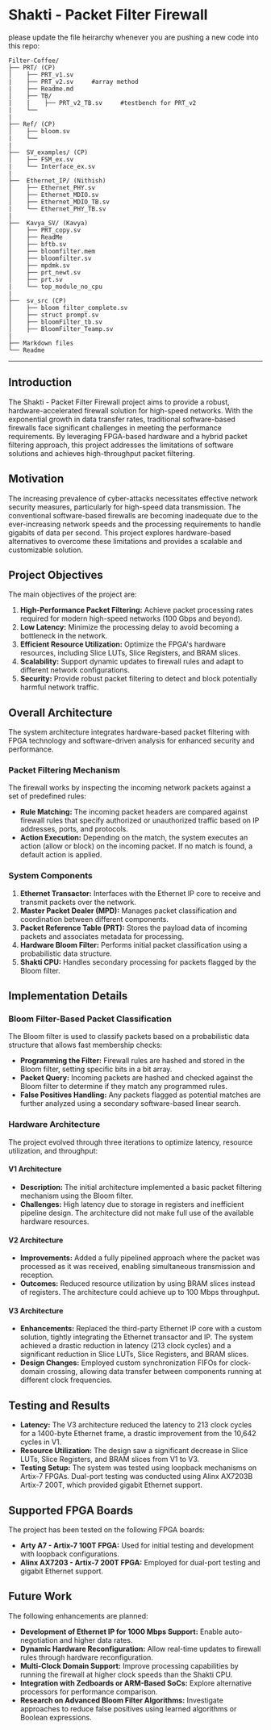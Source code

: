# Shakti - Packet Filter Firewall

please update the file heirarchy whenever you are pushing a new code into this repo:
```
Filter-Coffee/
├── PRT/ (CP)
│    ├── PRT_v1.sv 
|    ├── PRT_v2.sv     #array method
|    ├── Readme.md
│    ├── TB/
|    |    ├── PRT_v2_TB.sv     #testbench for PRT_v2
|    └──
|
├── Ref/ (CP)
│    ├── bloom.sv
|    └──
|
├──  SV_examples/ (CP)
│    ├── FSM_ex.sv
|    └── Interface_ex.sv
|
├──  Ethernet_IP/ (Nithish)
│    ├── Ethernet_PHY.sv
│    ├── Ethernet_MDIO.sv
│    ├── Ethernet_MDIO_TB.sv
|    └── Ethernet_PHY_TB.sv
|
├──  Kavya_SV/ (Kavya)
│    ├── PRT_copy.sv
│    ├── ReadMe
│    ├── bftb.sv
│    ├── bloomfilter.mem
│    ├── bloomfilter.sv
│    ├── mpdmk.sv
│    ├── prt_newt.sv
│    ├── prt.sv
|    └── top_module_no_cpu
|
├──  sv_src (CP)
│    ├── bloom filter_complete.sv
│    ├── struct prompt.sv
│    ├── bloomFilter_tb.sv
│    ├── BloomFilter_Teamp.sv
|
├── Markdown files
└── Readme
```

---

## Introduction
The Shakti - Packet Filter Firewall project aims to provide a robust, hardware-accelerated firewall solution for high-speed networks. With the exponential growth in data transfer rates, traditional software-based firewalls face significant challenges in meeting the performance requirements. By leveraging FPGA-based hardware and a hybrid packet filtering approach, this project addresses the limitations of software solutions and achieves high-throughput packet filtering.

## Motivation
The increasing prevalence of cyber-attacks necessitates effective network security measures, particularly for high-speed data transmission. The conventional software-based firewalls are becoming inadequate due to the ever-increasing network speeds and the processing requirements to handle gigabits of data per second. This project explores hardware-based alternatives to overcome these limitations and provides a scalable and customizable solution.

## Project Objectives
The main objectives of the project are:
1. **High-Performance Packet Filtering:** Achieve packet processing rates required for modern high-speed networks (100 Gbps and beyond).
2. **Low Latency:** Minimize the processing delay to avoid becoming a bottleneck in the network.
3. **Efficient Resource Utilization:** Optimize the FPGA's hardware resources, including Slice LUTs, Slice Registers, and BRAM slices.
4. **Scalability:** Support dynamic updates to firewall rules and adapt to different network configurations.
5. **Security:** Provide robust packet filtering to detect and block potentially harmful network traffic.

## Overall Architecture
The system architecture integrates hardware-based packet filtering with FPGA technology and software-driven analysis for enhanced security and performance.

### Packet Filtering Mechanism
The firewall works by inspecting the incoming network packets against a set of predefined rules:
- **Rule Matching:** The incoming packet headers are compared against firewall rules that specify authorized or unauthorized traffic based on IP addresses, ports, and protocols.
- **Action Execution:** Depending on the match, the system executes an action (allow or block) on the incoming packet. If no match is found, a default action is applied.

### System Components
1. **Ethernet Transactor:** Interfaces with the Ethernet IP core to receive and transmit packets over the network.
2. **Master Packet Dealer (MPD):** Manages packet classification and coordination between different components.
3. **Packet Reference Table (PRT):** Stores the payload data of incoming packets and associates metadata for processing.
4. **Hardware Bloom Filter:** Performs initial packet classification using a probabilistic data structure.
5. **Shakti CPU:** Handles secondary processing for packets flagged by the Bloom filter.

## Implementation Details

### Bloom Filter-Based Packet Classification
The Bloom filter is used to classify packets based on a probabilistic data structure that allows fast membership checks:
- **Programming the Filter:** Firewall rules are hashed and stored in the Bloom filter, setting specific bits in a bit array.
- **Packet Query:** Incoming packets are hashed and checked against the Bloom filter to determine if they match any programmed rules.
- **False Positives Handling:** Any packets flagged as potential matches are further analyzed using a secondary software-based linear search.

### Hardware Architecture
The project evolved through three iterations to optimize latency, resource utilization, and throughput:

#### V1 Architecture
- **Description:** The initial architecture implemented a basic packet filtering mechanism using the Bloom filter.
- **Challenges:** High latency due to storage in registers and inefficient pipeline design. The architecture did not make full use of the available hardware resources.

#### V2 Architecture
- **Improvements:** Added a fully pipelined approach where the packet was processed as it was received, enabling simultaneous transmission and reception.
- **Outcomes:** Reduced resource utilization by using BRAM slices instead of registers. The architecture could achieve up to 100 Mbps throughput.

#### V3 Architecture
- **Enhancements:** Replaced the third-party Ethernet IP core with a custom solution, tightly integrating the Ethernet transactor and IP. The system achieved a drastic reduction in latency (213 clock cycles) and a significant reduction in Slice LUTs, Slice Registers, and BRAM slices.
- **Design Changes:** Employed custom synchronization FIFOs for clock-domain crossing, allowing data transfer between components running at different clock frequencies.

## Testing and Results
- **Latency:** The V3 architecture reduced the latency to 213 clock cycles for a 1400-byte Ethernet frame, a drastic improvement from the 10,642 cycles in V1.
- **Resource Utilization:** The design saw a significant decrease in Slice LUTs, Slice Registers, and BRAM slices from V1 to V3.
- **Testing Setup:** The system was tested using loopback mechanisms on Artix-7 FPGAs. Dual-port testing was conducted using Alinx AX7203B Artix-7 200T, which provided gigabit Ethernet support.

## Supported FPGA Boards
The project has been tested on the following FPGA boards:
- **Arty A7 - Artix-7 100T FPGA:** Used for initial testing and development with loopback configurations.
- **Alinx AX7203 - Artix-7 200T FPGA:** Employed for dual-port testing and gigabit Ethernet support.

## Future Work
The following enhancements are planned:
- **Development of Ethernet IP for 1000 Mbps Support:** Enable auto-negotiation and higher data rates.
- **Dynamic Hardware Reconfiguration:** Allow real-time updates to firewall rules through hardware reconfiguration.
- **Multi-Clock Domain Support:** Improve processing capabilities by running the firewall at higher clock speeds than the Shakti CPU.
- **Integration with Zedboards or ARM-Based SoCs:** Explore alternative processors for performance comparison.
- **Research on Advanced Bloom Filter Algorithms:** Investigate approaches to reduce false positives using learned algorithms or Boolean expressions.
